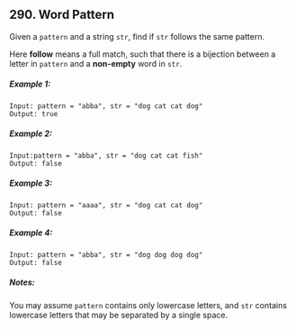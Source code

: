 ## 290. Word Pattern
Given a ```pattern``` and a string ```str```, find if ```str``` follows the same pattern.

Here **follow** means a full match, such that there is a bijection between a letter in ```pattern``` and a **non-empty** word in ```str```.

##### Example 1:
```
Input: pattern = "abba", str = "dog cat cat dog"
Output: true
```
##### Example 2:
```
Input:pattern = "abba", str = "dog cat cat fish"
Output: false
```
##### Example 3:
```
Input: pattern = "aaaa", str = "dog cat cat dog"
Output: false
```
##### Example 4:
```
Input: pattern = "abba", str = "dog dog dog dog"
Output: false
```
##### Notes:
You may assume ```pattern``` contains only lowercase letters, and ```str``` contains lowercase letters that may be separated by a single space.